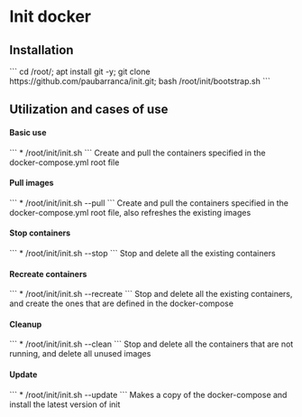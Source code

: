 # Init docker

<h2>Installation</h2>
```
cd /root/; apt install git -y;
git clone https://github.com/paubarranca/init.git; bash /root/init/bootstrap.sh
```

<h2>Utilization and cases of use</h2>
<h4>Basic use</h4>
```
* /root/init/init.sh
```
Create and pull the containers specified in the docker-compose.yml root file

<h4>Pull images</h4>
```
* /root/init/init.sh --pull
```
Create and pull the containers specified in the docker-compose.yml root file, also refreshes the existing images

<h4>Stop containers</h4>
```
* /root/init/init.sh --stop
```
Stop and delete all the existing containers

<h4>Recreate containers</h4>
```
* /root/init/init.sh --recreate
```
Stop and delete all the existing containers, and create the ones that are defined in the docker-compose

<h4>Cleanup</h4>
```
* /root/init/init.sh --clean
```
Stop and delete all the containers that are not running, and delete all unused images

<h4>Update</h4>
```
* /root/init/init.sh --update
```
Makes a copy of the docker-compose and install the latest version of init
